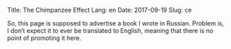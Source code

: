 Title: The Chimpanzee Effect
Lang: en
Date: 2017-09-19
Slug: ce
<style type="text/css">#projects { background-color: #428bca; }</style>

So, this page is supposed to advertise a book I wrote in Russian. Problem is, I don’t expect it to ever be translated to English, meaning that there is no point of promoting it here.

